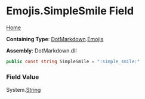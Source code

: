 # Emojis\.SimpleSmile Field

[Home](../../../README.md)

**Containing Type**: [DotMarkdown](../../README.md)\.[Emojis](../README.md)

**Assembly**: DotMarkdown\.dll

```csharp
public const string SimpleSmile = ":simple_smile:"
```

### Field Value

System\.[String](https://docs.microsoft.com/en-us/dotnet/api/system.string)